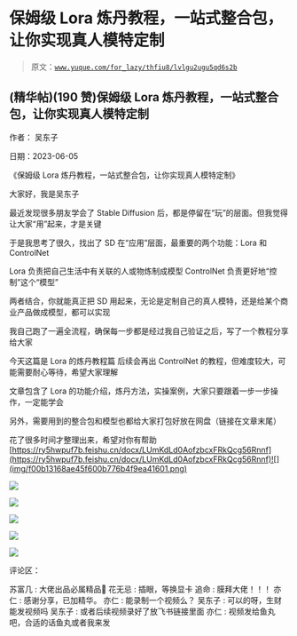 # 保姆级 Lora 炼丹教程，一站式整合包，让你实现真人模特定制

> 原文：[`www.yuque.com/for_lazy/thfiu8/lvlgu2ugu5qd6s2b`](https://www.yuque.com/for_lazy/thfiu8/lvlgu2ugu5qd6s2b)



## (精华帖)(190 赞)保姆级 Lora 炼丹教程，一站式整合包，让你实现真人模特定制 

作者： 吴东子 

日期：2023-06-05 

《保姆级 Lora 炼丹教程，一站式整合包，让你实现真人模特定制》 

大家好，我是吴东子 

最近发现很多朋友学会了 Stable Diffusion 后，都是停留在“玩”的层面。但我觉得让大家“用”起来，才是关键 

于是我思考了很久，找出了 SD 在“应用”层面，最重要的两个功能：Lora 和 ControlNet 

Lora 负责把自己生活中有关联的人或物炼制成模型 ControlNet 负责更好地“控制”这个“模型” 

两者结合，你就能真正把 SD 用起来，无论是定制自己的真人模特，还是给某个商业产品做成模型，都可以实现 

我自己跑了一遍全流程，确保每一步都是经过我自己验证之后，写了一个教程分享给大家 

今天这篇是 Lora 的炼丹教程篇 后续会再出 ControlNet 的教程，但难度较大，可能需要耐心等待，希望大家理解 

文章包含了 Lora 的功能介绍，炼丹方法，实操案例，大家只要跟着一步一步操作，一定能学会 

另外，需要用到的整合包和模型也都给大家打包好放在网盘（链接在文章末尾） 

花了很多时间才整理出来，希望对你有帮助 [https://ry5hwpuf7b.feishu.cn/docx/LUmKdLd0AofzbcxFRkQcg56Rnnf](https://ry5hwpuf7b.feishu.cn/docx/LUmKdLd0AofzbcxFRkQcg56Rnnf)![](img/f00b13168ae45f600b776b4f9ea41601.png) 

![](img/7f8730a30a0dc15177def641d3fd4c44.png) 

![](img/54cf8920d1c480f8a8833d7a9bfce8f2.png) 

![](img/0e00b244e477e242812b927c502eaa7c.png) 

![](img/6b64c02c7ad801d9d9975495b5b19e85.png) 

![](img/6f9076b07e71bebb76597daeca3eef36.png) 

评论区： 

苏富几 : 大佬出品必属精品🫡 花无忌 : 插眼，等换显卡 追命 : 膜拜大佬！！！ 亦仁 : 感谢分享，已加精华。 亦仁 : 能录制一个视频么？ 吴东子 : 可以的呀，生财能发视频吗 吴东子 : 或者后续视频录好了放飞书链接里面 亦仁 : 视频发给鱼丸吧，合适的话鱼丸或者我来发